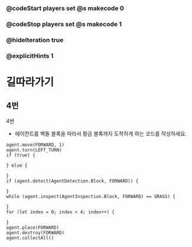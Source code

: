 ### @codeStart players set @s makecode 0
### @codeStop players set @s makecode 1

### @hideIteration true 
### @explicitHints 1


# 길따라가기

## 4번
4번
- 에이전트를 벽돌 블록을 따라서 황금 블록까지 도착하게 하는 코드를 작성하세요.

```ghost
agent.move(FORWARD, 1)
agent.turn(LEFT_TURN)
if (true) {
	
} else {
	
}
if (agent.detect(AgentDetection.Block, FORWARD)) {
	
}
while (agent.inspect(AgentInspection.Block, FORWARD) == GRASS) {
	
}
for (let index = 0; index < 4; index++) {
	
}
agent.place(FORWARD)
agent.destroy(FORWARD)
agent.collectAll()
```
